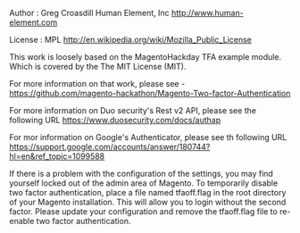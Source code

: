 Author   : Greg Croasdill
           Human Element, Inc http://www.human-element.com

License  : MPL http://en.wikipedia.org/wiki/Mozilla_Public_License

This work is loosely based on the MagentoHackday TFA example module. Which is covered by the
The MIT License (MIT).

For more information on that work, please see -
https://github.com/magento-hackathon/Magento-Two-factor-Authentication


For more information on Duo security's Rest v2 API, please see the following URL
https://www.duosecurity.com/docs/authap


For mor information on Google's Authenticator, please see th following URL
https://support.google.com/accounts/answer/180744?hl=en&ref_topic=1099588


If there is a problem with the configuration of the settings, you may find yourself
locked out of the admin area of Magento. To temporarily disable two factor authentication,
place a file named tfaoff.flag in the root directory of your Magento installation.
This will allow you to login without the second factor.  Please update your configuration
and remove the tfaoff.flag file to re-enable two factor authentication.
